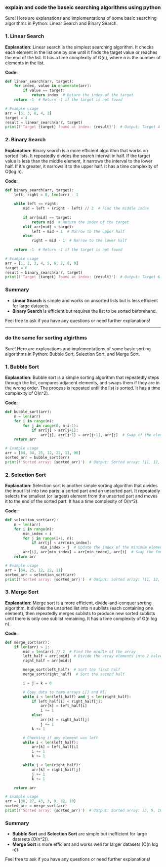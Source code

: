 ### explain and code the baseic searching algorithms using python

Sure! Here are explanations and implementations of some basic searching algorithms in Python: Linear Search and Binary Search.

### 1. Linear Search

**Explanation:**
Linear search is the simplest searching algorithm. It checks each element in the list one by one until it finds the target value or reaches the end of the list. It has a time complexity of O(n), where n is the number of elements in the list.

**Code:**
```python
def linear_search(arr, target):
    for index, value in enumerate(arr):
        if value == target:
            return index  # Return the index of the target
    return -1  # Return -1 if the target is not found

# Example usage
arr = [5, 3, 8, 4, 2]
target = 4
result = linear_search(arr, target)
print(f'Target {target} found at index: {result}')  # Output: Target 4 found at index: 3
```

### 2. Binary Search

**Explanation:**
Binary search is a more efficient algorithm that works on sorted lists. It repeatedly divides the search interval in half. If the target value is less than the middle element, it narrows the interval to the lower half. If it's greater, it narrows it to the upper half. It has a time complexity of O(log n).

**Code:**
```python
def binary_search(arr, target):
    left, right = 0, len(arr) - 1
    
    while left <= right:
        mid = left + (right - left) // 2  # Find the middle index
        
        if arr[mid] == target:
            return mid  # Return the index of the target
        elif arr[mid] < target:
            left = mid + 1  # Narrow to the upper half
        else:
            right = mid - 1  # Narrow to the lower half
            
    return -1  # Return -1 if the target is not found

# Example usage
arr = [1, 2, 3, 4, 5, 6, 7, 8, 9]
target = 6
result = binary_search(arr, target)
print(f'Target {target} found at index: {result}')  # Output: Target 6 found at index: 5
```

### Summary
- **Linear Search** is simple and works on unsorted lists but is less efficient for large datasets.
- **Binary Search** is efficient but requires the list to be sorted beforehand.

Feel free to ask if you have any questions or need further explanations!

------
### do the same for sorting algirthms

Sure! Here are explanations and implementations of some basic sorting algorithms in Python: Bubble Sort, Selection Sort, and Merge Sort.

### 1. Bubble Sort

**Explanation:**
Bubble sort is a simple sorting algorithm that repeatedly steps through the list, compares adjacent elements, and swaps them if they are in the wrong order. The process is repeated until the list is sorted. It has a time complexity of O(n^2).

**Code:**
```python
def bubble_sort(arr):
    n = len(arr)
    for i in range(n):
        for j in range(0, n-i-1):
            if arr[j] > arr[j+1]:
                arr[j], arr[j+1] = arr[j+1], arr[j]  # Swap if the element found is greater
    return arr

# Example usage
arr = [64, 34, 25, 12, 22, 11, 90]
sorted_arr = bubble_sort(arr)
print(f'Sorted array: {sorted_arr}')  # Output: Sorted array: [11, 12, 22, 25, 34, 64, 90]
```

### 2. Selection Sort

**Explanation:**
Selection sort is another simple sorting algorithm that divides the input list into two parts: a sorted part and an unsorted part. It repeatedly selects the smallest (or largest) element from the unsorted part and moves it to the end of the sorted part. It has a time complexity of O(n^2).

**Code:**
```python
def selection_sort(arr):
    n = len(arr)
    for i in range(n):
        min_index = i
        for j in range(i+1, n):
            if arr[j] < arr[min_index]:
                min_index = j  # Update the index of the minimum element
        arr[i], arr[min_index] = arr[min_index], arr[i]  # Swap the found minimum element
    return arr

# Example usage
arr = [64, 25, 12, 22, 11]
sorted_arr = selection_sort(arr)
print(f'Sorted array: {sorted_arr}')  # Output: Sorted array: [11, 12, 22, 25, 64]
```

### 3. Merge Sort

**Explanation:**
Merge sort is a more efficient, divide-and-conquer sorting algorithm. It divides the unsorted list into n sublists (each containing one element), then repeatedly merges sublists to produce new sorted sublists until there is only one sublist remaining. It has a time complexity of O(n log n).

**Code:**
```python
def merge_sort(arr):
    if len(arr) > 1:
        mid = len(arr) // 2  # Find the middle of the array
        left_half = arr[:mid]  # Divide the array elements into 2 halves
        right_half = arr[mid:]

        merge_sort(left_half)  # Sort the first half
        merge_sort(right_half)  # Sort the second half

        i = j = k = 0

        # Copy data to temp arrays L[] and R[]
        while i < len(left_half) and j < len(right_half):
            if left_half[i] < right_half[j]:
                arr[k] = left_half[i]
                i += 1
            else:
                arr[k] = right_half[j]
                j += 1
            k += 1

        # Checking if any element was left
        while i < len(left_half):
            arr[k] = left_half[i]
            i += 1
            k += 1

        while j < len(right_half):
            arr[k] = right_half[j]
            j += 1
            k += 1

    return arr

# Example usage
arr = [38, 27, 43, 3, 9, 82, 10]
sorted_arr = merge_sort(arr)
print(f'Sorted array: {sorted_arr}')  # Output: Sorted array: [3, 9, 10, 27, 38, 43, 82]
```

### Summary
- **Bubble Sort** and **Selection Sort** are simple but inefficient for large datasets (O(n^2)).
- **Merge Sort** is more efficient and works well for larger datasets (O(n log n)).

Feel free to ask if you have any questions or need further explanations!